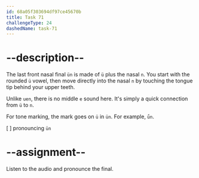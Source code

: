 ```yaml
---
id: 68a05f303694df97ce45670b
title: Task 71
challengeType: 24
dashedName: task-71
---
```


<!--SPEAKING-->

<!-- (Audio) A: ün -->

# --description--

The last front nasal final `ün` is made of `ü` plus the nasal `n`. You start with the rounded `ü` vowel, then move directly into the nasal `n` by touching the tongue tip behind your upper teeth.

Unlike `uen`, there is no middle `e` sound here. It's simply a quick connection from `ü` to `n`.

For tone marking, the mark goes on `ü` in `ün`. For example, `ǘn`.

[ ] pronouncing `ün`

# --assignment--

Listen to the audio and pronounce the final.
